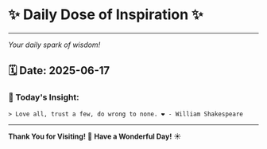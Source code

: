 # ✨ Daily Dose of Inspiration ✨

--- 

_Your daily spark of wisdom!_

## 🗓️ Date: **2025-06-17**

### 💬 Today's Insight:
```
> Love all, trust a few, do wrong to none. ❤️ - William Shakespeare
```

--- 

**Thank You for Visiting!** 🙏
**Have a Wonderful Day!** ☀️
